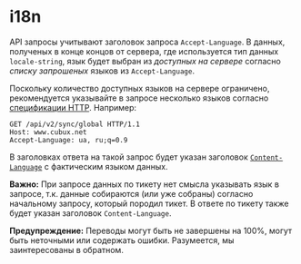 i18n
====

API запросы учитывают заголовок запроса `Accept-Language`. В данных,
полученых в конце концов от сервера, где используется тип данных
`locale-string`, язык будет выбран из _доступных на сервере_ согласно
_списку запрошеных_ языков из `Accept-Language`.

Поскольку количество доступных языков на сервере ограничено,
рекомендуется указывайте в запросе несколько языков согласно
[спецификации HTTP][http-accept-language]. Например:

```
GET /api/v2/sync/global HTTP/1.1
Host: www.cubux.net
Accept-Language: ua, ru;q=0.9
```

В заголовках ответа на такой запрос будет указан заголовок
[`Content-Language`][http-content-language] с фактическим языком данных.

**Важно:** При запросе данных по тикету нет смысла указывать язык в 
запросе, т.к. данные собираются (или уже собраны) согласно начальному
запросу, который породил тикет. В ответе по тикету также будет указан
заголовок `Content-Language`.


**Предупреждение:** Переводы могут быть не завершены на 100%, могут быть
неточными или содержать ошибки. Разумеется, мы заинтересованы в
обратном.


[http-accept-language]: https://tools.ietf.org/html/rfc7231#section-5.3.5 "RFC 7231: HTTP/1.1 - Accept-Language"
[http-content-language]: https://tools.ietf.org/html/rfc7231#section-3.1.3.2 "RFC 7231: HTTP/1.1 - Content-Language"
